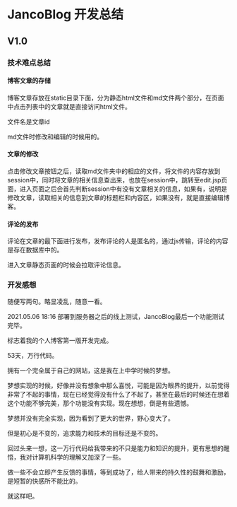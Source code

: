 # JancoBlog 开发总结

## V1.0

### 技术难点总结

#### 博客文章的存储

博客文章存放在static目录下面，分为静态html文件和md文件两个部分，在页面中点击列表中的文章就是直接访问html文件。

文件名是文章id

md文件时修改和编辑的时候用的。

#### 文章的修改

点击修改文章按钮之后，读取md文件夹中的相应的文件，将文件的内容存放到session中，同时将文章的相关信息查出来，也放在session中，跳转至edit.jsp页面，进入页面之后会首先判断session中有没有文章相关的信息，如果有，说明是修改文章，读取相关的信息到文章的标题栏和内容区，如果没有，就是直接编辑博客。

#### 评论的发布

评论在文章的最下面进行发布，发布评论的人是匿名的，通过js传输，评论的内容是存在数据库中的。

进入文章静态页面的时候会拉取评论信息。



### 开发感想

随便写两句。略显凌乱，随意一看。

2021.05.06 18:16 部署到服务器之后的线上测试，JancoBlog最后一个功能测试完毕。

标志着我的个人博客第一版开发完成。

53天，万行代码。

拥有一个完全属于自己的网站，这是我在上中学时候的梦想。

梦想实现的时候，好像并没有想象中那么喜悦，可能是因为眼界的提升，以前觉得非常了不起的事情，现在已经觉得没有什么了不起了，甚至在最后的时候还在想着这个功能不够完美，那个功能没有实现。现在想想，倒是有些遗憾。

梦想并没有完全实现，因为看到了更大的世界，野心变大了。

但是初心是不变的，追求能力和技术的目标还是不变的。

回过头来一想，这一万行代码给我带来的不只是能力和知识的提升，更有思想的醒悟，我对计算机科学的理解又加深了一些。

做一些不会立即产生反馈的事情，等到成功了，给人带来的持久性的鼓舞和激励，是短暂的快感所不能比的。

就这样吧。

